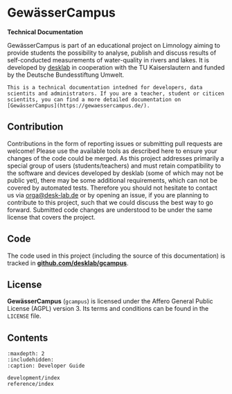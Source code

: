 # GewässerCampus

**Technical Documentation**

GewässerCampus is part of an educational project on Limnology aiming to provide students the possibility to analyse,
publish and discuss results of self-conducted measurements of water-quality in rivers and lakes. It is developed
by [desklab](https://desk-lab.de) in cooperation with the TU Kaiserslautern and funded by the Deutsche Bundesstiftung
Umwelt.

```{important}
This is a technical documentation intedned for developers, data
scientits and administrators. If you are a teacher, student or citicen
scientits, you can find a more detailed documentation on
[GewässerCampus](https://gewaessercampus.de/).
```

## Contribution

Contributions in the form of reporting issues or submitting pull requests are welcome! Please use the available tools as
described here to ensure your changes of the code could be merged. As this project addresses primarily a special group
of users (students/teachers) and must retain compatibility to the software and devices developed by desklab (some of
which may not be public yet), there may be some additional requirements, which can not be covered by automated tests.
Therefore you should not hesitate to contact us via orga@desk-lab.de or by opening an issue, if you are planning to
contribute to this project, such that we could discuss the best way to go forward. Submitted code changes are understood
to be under the same license that covers the project.

## Code

The code used in this project (including the source of this documentation) is tracked in 
[**github.com/desklab/gcampus**](https://github.com/desklab/gcampus/).

## License

**GewässerCampus** (`gcampus`) is licensed under the Affero General Public License (AGPL) version 3. Its terms and
conditions can be found in the `LICENSE` file.

## Contents

```{toctree}
:maxdepth: 2
:includehidden:
:caption: Developer Guide

development/index
reference/index
```
